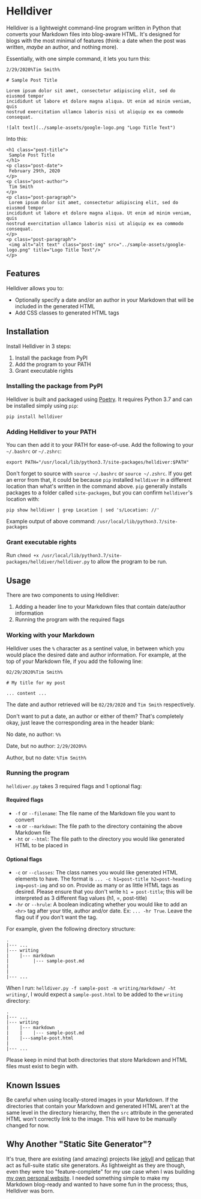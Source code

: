 # Helldiver

Helldiver is a lightweight command-line program written in Python that converts your Markdown files into blog-aware HTML. It's designed for blogs with the most minimal of features (think: a date when the post was written, *maybe* an author, and nothing more).

Essentially, with one simple command, it lets you turn this:

```
2/29/2020%Tim Smith%

# Sample Post Title

Lorem ipsum dolor sit amet, consectetur adipiscing elit, sed do eiusmod tempor 
incididunt ut labore et dolore magna aliqua. Ut enim ad minim veniam, quis 
nostrud exercitation ullamco laboris nisi ut aliquip ex ea commodo consequat.

![alt text](../sample-assets/google-logo.png "Logo Title Text")
```

Into this:

```
<h1 class="post-title">
 Sample Post Title
</h1>
<p class="post-date">
 February 29th, 2020
</p>
<p class="post-author">
 Tim Smith
</p>
<p class="post-paragraph">
 Lorem ipsum dolor sit amet, consectetur adipiscing elit, sed do eiusmod tempor 
incididunt ut labore et dolore magna aliqua. Ut enim ad minim veniam, quis 
nostrud exercitation ullamco laboris nisi ut aliquip ex ea commodo consequat.
</p>
<p class="post-paragraph">
 <img alt="alt text" class="post-img" src="../sample-assets/google-logo.png" title="Logo Title Text"/>
</p>
```

## Features

Helldiver allows you to:

- Optionally specify a date and/or an author in your Markdown that will be included in the generated HTML
- Add CSS classes to generated HTML tags

## Installation

Install Helldiver in 3 steps:

1. Install the package from PyPI
2. Add the program to your PATH
3. Grant executable rights

### Installing the package from PyPI

Helldiver is built and packaged using [Poetry](https://python-poetry.org/). It requires Python 3.7 and can be installed simply using `pip`:

`pip install helldiver`

### Adding Helldiver to your PATH

You can then add it to your PATH for ease-of-use. Add the following to your `~/.bashrc` or `~/.zshrc`:

`export PATH="/usr/local/lib/python3.7/site-packages/helldiver:$PATH"`

Don't forget to source with `source ~/.bashrc` or `source ~/.zshrc`. If you get an error from that, it could be because `pip` installed `helldiver` in a different location than what's written in the command above. `pip` generally installs packages to a folder called `site-packages`, but you can confirm `helldiver`'s location with:

`pip show helldiver | grep Location | sed 's/Location: //'`

Example output of above command: `/usr/local/lib/python3.7/site-packages`

### Grant executable rights

Run `chmod +x /usr/local/lib/python3.7/site-packages/helldiver/helldiver.py` to allow the program to be run.

## Usage

There are two components to using Helldiver:

1. Adding a header line to your Markdown files that contain date/author information
2. Running the program with the required flags

### Working with your Markdown

Helldiver uses the `%` character as a sentinel value, in between which you would place the desired date and author information. For example, at the top of your Markdown file, if you add the following line:

```
02/29/2020%Tim Smith%

# My title for my post

... content ...
```

The date and author retrieved will be `02/29/2020` and `Tim Smith` respectively.

Don't want to put a date, an author or either of them? That's completely okay, just leave the corresponding area in the header blank:

No date, no author: `%%`

Date, but no author: `2/29/2020%%`

Author, but no date: `%Tim Smith%`

### Running the program

`helldiver.py` takes 3 required flags and 1 optional flag:

#### Required flags

- `-f` or `--filename`: The file name of the Markdown file you want to convert
- `-m` or `--markdown`: The file path to the directory containing the above Markdown file
- `-ht` or `--html`: The file path to the directory you would like generated HTML to be placed in

#### Optional flags

- `-c` or `--classes`: The class names you would like generated HTML elements to have. The format is `... -c h1=post-title h2=post-heading img=post-img` and so on. Provide as many or as little HTML tags as desired. Please ensure that you don't write `h1 = post-title`; this will be interpreted as 3 different flag values (h1, =, post-title)
- `-hr` or `--hrule`: A boolean indicating whether you would like to add an `<hr>` tag after your title, author and/or date. Ex: `... -hr True`. Leave the flag out if you don't want the tag.

For example, given the following directory structure:
  
```
.
|--- ...
|--- writing
|    |--- markdown
|         |--- sample-post.md
|     
|         
|--- ...
```

When I run: `helldiver.py -f sample-post -m writing/markdown/ -ht writing/`, I would expect a `sample-post.html` to be added to the `writing` directory:

```
.
|--- ...
|--- writing
|    |--- markdown
|    |    |--- sample-post.md
|    |---sample-post.html 
|         
|--- ...
```

Please keep in mind that both directories that store Markdown and HTML files must exist to begin with.

## Known Issues

Be careful when using locally-stored images in your Markdown. If the directories that contain your Markdown and generated HTML aren't at the same level in the directory hierarchy, then the `src` attribute in the generated HTML won't correctly link to the image. This will have to be manually changed for now.

## Why Another "Static Site Generator"?

It's true, there are existing (and amazing) projects like [jekyll](https://jekyllrb.com/) and [pelican](https://blog.getpelican.com/) that act as full-suite static site generators. As lightweight as they are though, even they were too "feature-complete" for my use case when I was building [my own personal website](https://github.com/rbnsl/personal-website). I needed something simple to make my Markdown blog-ready and wanted to have some fun in the process; thus, Helldiver was born.